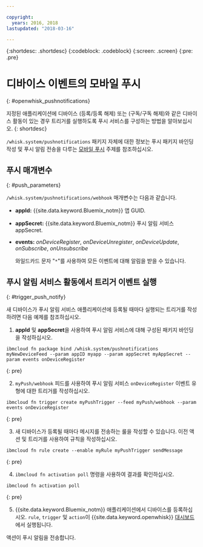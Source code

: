 ```yaml
---

copyright:
  years: 2016, 2018
lastupdated: "2018-03-16"

---
```


{:shortdesc: .shortdesc}
{:codeblock: .codeblock}
{:screen: .screen}
{:pre: .pre}

# 디바이스 이벤트의 모바일 푸시
{: #openwhisk_pushnotifications}

지정된 애플리케이션에 디바이스 (등록/등록 해제) 또는 (구독/구독 해제)와 같은 디바이스 활동이 있는 경우 트리거를 실행하도록 푸시 서비스를 구성하는 방법을 알아보십시오.
{: shortdesc}

`/whisk.system/pushnotifications` 패키지 자체에 대한 정보는 푸시 패키지 바인딩 작성 및 푸시 알림 전송을 다루는 [모바일 푸시](./mobile_push_actions.html) 주제를 참조하십시오.

## 푸시 매개변수
{: #push_parameters}

`/whisk.system/pushnotifications/webhook` 매개변수는 다음과 같습니다.
- **appId:** {{site.data.keyword.Bluemix_notm}} 앱 GUID.
- **appSecret:** {{site.data.keyword.Bluemix_notm}} 푸시 알림 서비스 appSecret.
- **events:** _onDeviceRegister_, _onDeviceUnregister_, _onDeviceUpdate_, _onSubscribe_, _onUnsubscribe_

  와일드카드 문자 "`*`"를 사용하여 모든 이벤트에 대해 알림을 받을 수 있습니다.

## 푸시 알림 서비스 활동에서 트리거 이벤트 실행
{: #trigger_push_notify}

새 디바이스가 푸시 알림 서비스 애플리케이션에 등록될 때마다 실행되는 트리거를 작성하려면 다음 예제를 참조하십시오.

1. **appId** 및 **appSecret**을 사용하여 푸시 알림 서비스에 대해 구성된 패키지 바인딩을 작성하십시오.
  ```
  ibmcloud fn package bind /whisk.system/pushnotifications myNewDeviceFeed --param appID myapp --param appSecret myAppSecret --param events onDeviceRegister
  ```
  {: pre}

2. `myPush/webhook` 피드를 사용하여 푸시 알림 서비스 `onDeviceRegister` 이벤트 유형에 대한 트리거를 작성하십시오.
  ```
  ibmcloud fn trigger create myPushTrigger --feed myPush/webhook --param events onDeviceRegister
  ```
  {: pre}

3. 새 디바이스가 등록될 때마다 메시지를 전송하는 룰을 작성할 수 있습니다. 이전 액션 및 트리거를 사용하여 규칙을 작성하십시오.
  ```
  ibmcloud fn rule create --enable myRule myPushTrigger sendMessage
  ```
  {: pre}

4. `ibmcloud fn activation poll` 명령을 사용하여 결과를 확인하십시오.
  ```
  ibmcloud fn activation poll
  ```
  {: pre}

5. {{site.data.keyword.Bluemix_notm}} 애플리케이션에서 디바이스를 등록하십시오. `rule`, `trigger` 및 `action`이 {{site.data.keyword.openwhisk}} [대시보드](https://console.bluemix.net/openwhisk/dashboard)에서 실행됩니다.

  액션이 푸시 알림을 전송합니다.
